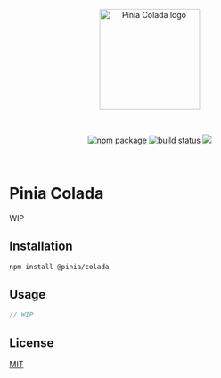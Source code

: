 <p align="center">
  <img width="180" src="https://github.com/posva/pinia-colada/assets/664177/1eff2f20-641d-4b8f-8d48-7e74b0d87780" alt="Pinia Colada logo">
</p>
<br/>
<p align="center">
  <a href="https://npmjs.com/package/@pinia/colada">
    <img src="https://badgen.net/npm/v/@pinia/colada/latest" alt="npm package">
  </a>
  <a href="https://github.com/posva/pinia-colada/actions/workflows/test.yml">
    <img src="https://github.com/posva/pinia-colada/workflows/test/badge.svg" alt="build status">
  </a>
  <a href="https://codecov.io/gh/posva/pinia-colada">
    <img src="https://codecov.io/gh/posva/pinia-colada/branch/main/graph/badge.svg?token=9WqnRrLf1Q"/>
  </a>
</p>
<br/>

# Pinia Colada

WIP

## Installation

```sh
npm install @pinia/colada
```

## Usage

```js
// WIP
```

## License

[MIT](http://opensource.org/licenses/MIT)
